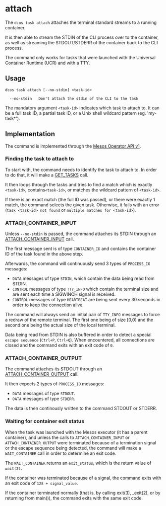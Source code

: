 # attach

The `dcos task attach` attaches the terminal standard streams to a running container.

It is then able to stream the STDIN of the CLI process over to the container, as well as
streaming the STDOUT/STDERR of the container back to the CLI process.

The command only works for tasks that were launched with the Universal Container Runtime (UCR)
and with a TTY.

## Usage

``` terminal
dcos task attach [--no-stdin] <task-id>

  --no-stdin   Don't attach the stdin of the CLI to the task
```

The mandatory argument `<task-id>` indicates which task to attach to. It can be a full task ID,
a partial task ID, or a Unix shell wildcard pattern (eg. 'my-task*').

## Implementation

The command is implemented through the [Mesos Operator API v1](http://mesos.apache.org/documentation/latest/operator-http-api).

### Finding the task to attach to

To start with, the command needs to identify the task to attach to. In order to do that, it will make
a [GET_TASKS](http://mesos.apache.org/documentation/latest/operator-http-api/#get_tasks) call.

It then loops through the tasks and tries to find a match which is exactly `<task-id>`,
contains`<task-id>`, or matches the wildcard pattern of `<task-id>`.

If there is an exact match (the full ID was passed), or there were exactly 1 match, the command selects the given task. Otherwise, it fails with an error (`task <task-id> not found` or `multiple matches for <task-id>`).

### ATTACH_CONTAINER_INPUT

Unless `--no-stdin` is passed, the command attaches its STDIN through an [ATTACH_CONTAINER_INPUT](http://mesos.apache.org/documentation/latest/operator-http-api/#attach_container_input) call.

The first message sent is of type `CONTAINER_ID` and contains the container ID of the task found in the above step.

Afterwards, the command will continuously send 3 types of `PROCESS_IO` messages:

- `DATA` messages of type `STDIN`, which contain the data being read from STDIN.
- `CONTROL` messages of type `TTY_INFO` which contain the terminal size and are sent each time a SIGWINCH signal is received.
- `CONTROL` messages of type `HEARTBEAT` are being sent every 30 seconds in order to keep the connection alive.

The command will always send an initial pair of `TTY_INFO` messages to force a redraw of the remote
terminal. The first one being of size [0,0] and the second one being the actual size of the local terminal.

Data being read from STDIN is also buffered in order to detect a special `escape sequence` (`Ctrl+P`, `Ctrl+Q`).
When encountered, all connections are closed and the command exits with an exit code of `0`.

### ATTACH_CONTAINER_OUTPUT

The command attaches its STDOUT through an [ATTACH_CONTAINER_OUTPUT](http://mesos.apache.org/documentation/latest/operator-http-api/#attach_container_output) call.

It then expects 2 types of `PROCESS_IO` messages:

- `DATA` messages of type `STDOUT`.
- `DATA` messages of type `STDERR`.

The data is then continously written to the command STDOUT or STDERR.

### Waiting for container exit status

When the task was launched with the Mesos executor (it has a parent container), and unless the calls to
`ATTACH_CONTAINER_INPUT` or `ATTACH_CONTAINER_OUTPUT` were terminated because of a termination signal or
the escape sequence being detected, the command will make a `WAIT_CONTAINER` call in order to determine
an exit code.

The `WAIT_CONTAINER` returns an `exit_status`, which is the return value of `wait(2)`.

If the container was terminated because of a signal, the command exits with an exit code of `128 + signal_value`.

If the container terminated normally (that is, by calling exit(3), _exit(2), or by returning from main()),
the command exits with the same exit code.
